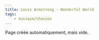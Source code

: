 ```yaml
---
title: Louis Armstrong - Wonderful World
tags:
    - musique/chanson
---
```


Page créée automatiquement, mais vide.
